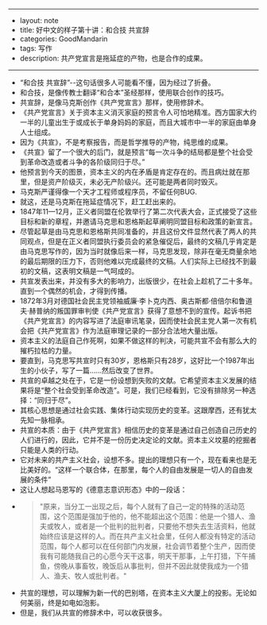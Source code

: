 - --
- layout: note
- title: 好中文的样子第十讲：和合技 共宣辞
- categories: GoodMandarin
- tags: 写作
- description: 共产党宣言是拖延症的产物，也是合作的成果。
- --
- “和合技 共宣辞”--这句话很多人可能看不懂，因为经过了折叠。
- 和合技，是像传教士翻译“和合本”圣经那样，使用联合创作的技巧。
- 共宣辞，是像马克斯创作《共产党宣言》那样，使用修辞术。
- 《共产党宣言》关于资本主义消灭家庭的预言令人可怕地精准。西方国家大约一半的儿童出生于或成长于单身妈妈的家庭，而且大城市中一半的家庭由单身人士组成。
- 因为《共宣》，不是考察报告，而是哲学推导的产物，纯思维的成果。
- 《共宣》留了一个很大的后门，就是预言“每一次斗争的结局都是整个社会受到革命改造或者斗争的各阶级同归于尽。”
- 他预言到今天的图景，资本主义的内在矛盾是肯定存在的。而且病灶就在那里，但是资产阶级灭，未必无产阶级兴。还可能是两者同时毁灭。
- 马克斯严谨得像一个天才工程师或程序员，不留任何BUG.
- 就这，还是马克斯在拖延症情况下，赶工赶出来的。
- 1847年11—12月，正义者同盟在伦敦举行了第二次代表大会，正式接受了这些目标和新的章程，并邀请马克思和恩格斯起草阐明同盟目标和政策的新宣言。 
- 尽管起草是由马克思和恩格斯共同准备的，并且这份文件显然代表了两人的共同观点，但是在正义者同盟执行委员会的紧急催促后，最终的文稿几乎肯定是由马克思写作的，因为当时就像后来一样，马克思发现，除非在毫无商量余地的最后期限的压力下，否则他难以完成最终的文稿。人们实际上已经找不到最初的文稿，这表明文稿是一气呵成的。
- 共宣发表出来，并没有多大的影响力，出版很少，在社会上趁机了二十多年。直到一个偶然的机会，才得到传播。
- 1872年3月对德国社会民主党领袖威廉·李卜克内西、奥古斯都·倍倍尔和鲁道夫·赫普纳的叛国罪审判使《共产党宣言》获得了意想不到的宣传。起诉书把《共产党宣言》的内容写进了法庭审讯笔录，因而使社会民主党人第一次有机会把《共产党宣言》作为法庭审理记录的一部分合法地大量出版。
- 资本主义的法庭自己作死啊，如果不做这样的判决，可能共宣不会有那么大的摧朽拉枯的力量。
- 要直到，马克思写共宣时只有30岁，恩格斯只有28岁，这好比一个1987年出生的小伙子，写了一篇……然后改变了世界。
- 共宣的卓越之处在于，它是一份设想到失败的文献。它希望资本主义发展的结果将是“整个社会受到革命改造”。可是，我们已经看到，它没有排除另一种选择：“同归于尽”。
- 其核心思想是通过社会实践、集体行动实现历史的变革。这跟摩西，还有犹太先知一脉相承。
- 共宣的本质：由于《共产党宣言》相信历史的变革是通过自己创造自己历史的人们进行的，因此，它并不是一份历史决定论的文献。资本主义坟墓的挖掘者只能是人类的行动。
- 它对未来的共产主义社会，设想不多。提出的理想只有一个，现在看来也是无比美好的。“这样一个联合体，在那里，每个人的自由发展是一切人的自由发展的条件”
- 这让人想起马恩写的《德意志意识形态》中的一段话：
- >  "原来，当分工一出现之后，每个人就有了自己一定的特殊的活动范围，这个范围是强加于他的，他不能超出这个范围：他是一个猎人、渔夫或牧人，或者是一个批判的批判者，只要他不想失去生活资料，他就始终应该是这样的人。而在共产主义社会里，任何人都没有特定的活动范围，每个人都可以在任何部门内发展，社会调节着整个生产，因而使我有可能随我自己的心愿今天干这事，明天干那事，上午打猎，下午捕鱼，傍晚从事畜牧，晚饭后从事批判，但并不因此就使我成为一个猎人、渔夫、牧人或批判者。"
- 共宣的理想，可以理解为新一代的巴别塔，在资本主义大厦上的投影。无论如何美丽，终是如电如泡影。
- 但是，我们从共宣的修辞术中，可以收获很多。
